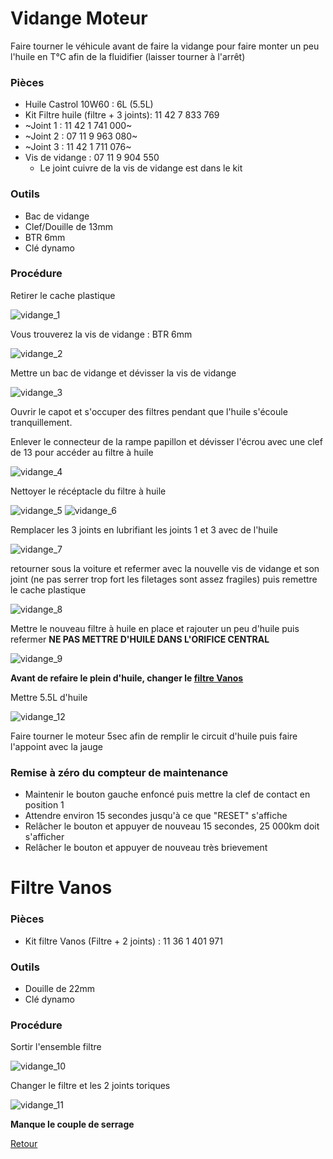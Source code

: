 # Vidange Moteur

Faire tourner le véhicule avant de faire la vidange pour faire monter un peu l'huile en T°C afin de la fluidifier (laisser tourner à l'arrêt)

### Pièces

- Huile Castrol 10W60 : 6L (5.5L)
- Kit Filtre huile (filtre + 3 joints): 11 42 7 833 769
- ~Joint 1 : 11 42 1 741 000~
- ~Joint 2 : 07 11 9 963 080~
- ~Joint 3 : 11 42 1 711 076~
- Vis de vidange : 07 11 9 904 550
  - Le joint cuivre de la vis de vidange est dans le kit

### Outils

- Bac de vidange
- Clef/Douille de 13mm
- BTR 6mm
- Clé dynamo

### Procédure

Retirer le cache plastique

![vidange_1](/pictures/vidange_1.jpg)

Vous trouverez la vis de vidange : BTR 6mm

![vidange_2](/pictures/vidange_2.jpg)

Mettre un bac de vidange et dévisser la vis de vidange

![vidange_3](/pictures/vidange_3.jpg)

Ouvrir le capot et s'occuper des filtres pendant que l'huile s'écoule tranquillement.

Enlever le connecteur de la rampe papillon et dévisser l'écrou avec une clef de 13 pour accéder au filtre à huile

![vidange_4](/pictures/vidange_4.jpg)

Nettoyer le récéptacle du filtre à huile

![vidange_5](/pictures/vidange_5.jpg)
![vidange_6](/pictures/vidange_6.jpg)

Remplacer les 3 joints en lubrifiant les joints 1 et 3 avec de l'huile

![vidange_7](/pictures/vidange_7.jpg)

retourner sous la voiture et refermer avec la nouvelle vis de vidange et son joint (ne pas serrer trop fort les filetages sont assez fragiles) puis remettre le cache plastique

![vidange_8](/pictures/vidange_8.jpg)

Mettre le nouveau filtre à huile en place et rajouter un peu d'huile puis refermer
**NE PAS METTRE D'HUILE DANS L'ORIFICE CENTRAL**

![vidange_9](/pictures/vidange_9.jpg)

**Avant de refaire le plein d'huile, changer le [filtre Vanos](#filtre-vanos)**

Mettre 5.5L d'huile

![vidange_12](/pictures/vidange_12.jpg)

Faire tourner le moteur 5sec afin de remplir le circuit d'huile puis faire l'appoint avec la jauge

### Remise à zéro du compteur de maintenance

- Maintenir le bouton gauche enfoncé puis mettre la clef de contact en position 1
- Attendre environ 15 secondes jusqu'à ce que "RESET" s'affiche
- Relâcher le bouton et appuyer de nouveau 15 secondes, 25 000km doit s'afficher
- Relâcher le bouton et appuyer de nouveau très brievement

# Filtre Vanos

### Pièces

- Kit filtre Vanos (Filtre + 2 joints) : 11 36 1 401 971

### Outils

- Douille de 22mm
- Clé dynamo

### Procédure

Sortir l'ensemble filtre

![vidange_10](/pictures/vidange_10.jpg)

Changer le filtre et les 2 joints toriques

![vidange_11](/pictures/vidange_11.jpg)

**Manque le couple de serrage**


[Retour](/README.mkd)
